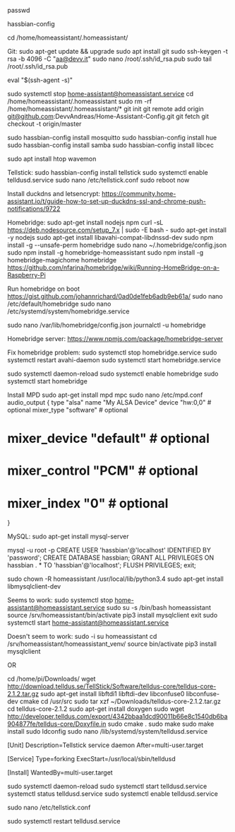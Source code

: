 passwd

hassbian-config

cd /home/homeassistant/.homeassistant/


Git:
sudo apt-get update && upgrade
sudo apt install git
sudo ssh-keygen -t rsa -b 4096 -C "aa@devv.it"
sudo nano /root/.ssh/id_rsa.pub
sudo tail /root/.ssh/id_rsa.pub

eval "$(ssh-agent -s)"

sudo systemctl stop home-assistant@homeassistant.service 
cd /home/homeassistant/.homeassistant
sudo rm -rf /home/homeassistant/.homeassistant/*
git init
git remote add origin git@github.com:DevvAndreas/Home-Assistant-Config.git
git fetch
git checkout -t origin/master



sudo hassbian-config install mosquitto
sudo hassbian-config install hue
sudo hassbian-config install samba
sudo hassbian-config install libcec

sudo apt install htop wavemon

Tellstick:
sudo hassbian-config install tellstick
sudo systemctl enable telldusd.service
sudo nano /etc/tellstick.conf
sudo reboot now

Install duckdns and letsencrypt:
https://community.home-assistant.io/t/guide-how-to-set-up-duckdns-ssl-and-chrome-push-notifications/9722

Homebridge:
sudo apt-get install nodejs npm
curl -sL https://deb.nodesource.com/setup_7.x | sudo -E bash -
sudo apt-get install -y nodejs
sudo apt-get install libavahi-compat-libdnssd-dev
sudo npm install -g --unsafe-perm homebridge
sudo nano ~/.homebridge/config.json
sudo npm install -g homebridge-homeassistant
sudo npm install -g homebridge-magichome
homebridge
https://github.com/nfarina/homebridge/wiki/Running-HomeBridge-on-a-Raspberry-Pi

Run homebridge on boot
https://gist.github.com/johannrichard/0ad0de1feb6adb9eb61a/
sudo nano /etc/default/homebridge
sudo nano /etc/systemd/system/homebridge.service

sudo nano /var/lib/homebridge/config.json
journalctl -u homebridge

Homebridge server:
https://www.npmjs.com/package/homebridge-server

Fix homebridge problem:
sudo systemctl stop homebridge.service
sudo systemctl restart avahi-daemon
sudo systemctl start homebridge.service 



sudo systemctl daemon-reload
sudo systemctl enable homebridge
sudo systemctl start homebridge

Install MPD
sudo apt-get install mpd mpc
sudo nano /etc/mpd.conf
audio_output {
        type            "alsa"
        name            "My ALSA Device"
        device          "hw:0,0"        # optional
        mixer_type      "software"      # optional
#       mixer_device    "default"       # optional
#       mixer_control   "PCM"           # optional
#       mixer_index     "0"             # optional
}

MySQL:
sudo apt-get install mysql-server

mysql -u root -p
CREATE USER 'hassbian'@'localhost' IDENTIFIED BY 'password';
CREATE DATABASE hassbian;
GRANT ALL PRIVILEGES ON hassbian . * TO 'hassbian'@'localhost';
FLUSH PRIVILEGES;
exit;

sudo chown -R homeassistant /usr/local/lib/python3.4
sudo apt-get install libmysqlclient-dev

Seems to work:
sudo systemctl stop home-assistant@homeassistant.service
sudo su -s /bin/bash homeassistant
source /srv/homeassistant/bin/activate
pip3 install mysqlclient
exit
sudo systemctl start home-assistant@homeassistant.service

Doesn't seem to work:
sudo -i
su homeassistant
cd /srv/homeassistant/homeassistant_venv/
source bin/activate
pip3 install mysqlclient

OR 

cd /home/pi/Downloads/
wget http://download.telldus.se/TellStick/Software/telldus-core/telldus-core-2.1.2.tar.gz
sudo apt-get install libftdi1 libftdi-dev libconfuse0 libconfuse-dev cmake
cd /usr/src
sudo tar xzf ~/Downloads/telldus-core-2.1.2.tar.gz
cd telldus-core-2.1.2
sudo apt-get install doxygen
sudo wget http://developer.telldus.com/export/4342bbaa1dcd90011b66e8c1540db6ba904877fe/telldus-core/Doxyfile.in
sudo cmake .
sudo make
sudo make install
sudo ldconfig
sudo nano /lib/systemd/system/telldusd.service

[Unit]
Description=Tellstick service daemon
After=multi-user.target

[Service]
Type=forking
ExecStart=/usr/local/sbin/telldusd

[Install]
WantedBy=multi-user.target

sudo systemctl daemon-reload
sudo systemctl start telldusd.service
systemctl status telldusd.service
sudo systemctl enable telldusd.service

sudo nano /etc/tellstick.conf

sudo systemctl restart telldusd.service

